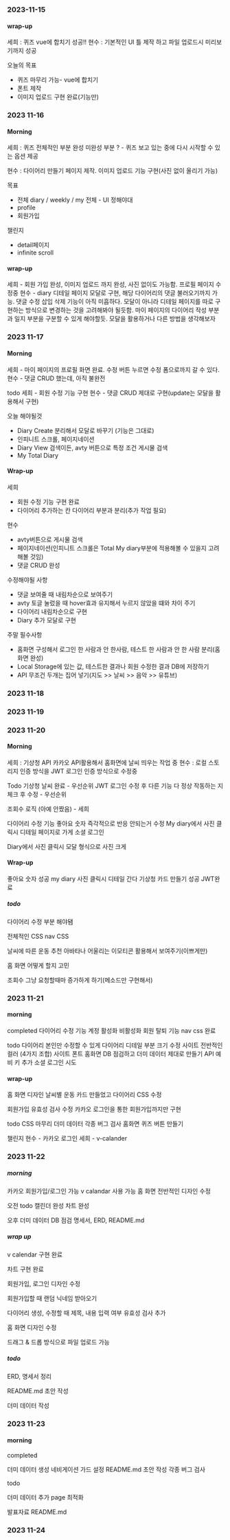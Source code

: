 ### 2023-11-15


#### wrap-up
세희 : 퀴즈 vue에 합치기 성공!! 
현수 : 기본적인 UI 틀 제작 하고  파일 업로드시 미리보기까지 성공

오늘의 목표
- 퀴즈 마무리 가능- vue에 합치기
- 폰트 제작
- 이미지 업로드 구현 완료(기능만)

### 2023 11-16

#### Morning

세희 : 퀴즈 전체적인 부분 완성
미완성 부분 ? - 퀴즈 보고 있는 중에 다시 시작할 수 있는 옵션 제공

현수 : 다이어리 만들기 페이지 제작. 이미지 업로드 기능 구현(사진 없이 올리기 가능)

목표
- 전체 diary / weekly / my 전체 - UI 정해야대
- profile
- 회원가입

챌린지
- detail페이지
- infinite scroll  

#### wrap-up
세희 - 회원 가입 완성, 이미지 업로드 까지 완성, 사진 없이도 가능함. 프로필 페이지 수정중
현수 - diary 디테일 페이지 모달로 구현, 해당 다이어리의 댓글 불러오기까지 가능. 
댓글 수정 삽입 삭제 기능이 아직 미흡하다. 모달이 아니라 디테일 페이지를 따로 구현하는 방식으로 변경하는 것을 고려해봐야 될듯함. 마이 페이지의 다이어리 작성 부분과 일지 부분을 구분할 수 있게 해야할듯. 모달을 활용하거나 다른 방법을 생각해보자



### 2023 11-17

#### Morning
세희 - 마이 페이지의 프로필 화면 완료. 수정 버튼 누르면 수정 폼으로까지 갈 수 있다.
현수 - 댓글 CRUD 했는데, 아직 불완전

todo
세희 - 회원 수정 기능 구현
현수 - 댓글 CRUD 제대로 구현(update는 모달을 활용해서 구현)

오늘 해야될것
- Diary Create 분리해서 모달로 바꾸기 (기능은 그대로)
- 인피니트 스크롤, 페이지네이션
- Diary View 검색이든, avty 버튼으로 특정 조건 게시물 검색
- My Total Diary

#### Wrap-up

세희
- 회원 수정 기능 구현 완료
- 다이어리 추가하는 칸 다이어리 부분과 분리(추가 작업 필요)

현수
- avty버튼으로 게시물 검색
- 페이지네이션(인피니트 스크롤은 Total My diary부분에 적용해볼 수 있을지 고려해볼 것임)
- 댓글 CRUD 완성

수정해야될 사항
- 댓글 보여줄 때 내림차순으로 보여주기
- avty 토글 눌렀을 때 hover효과 유지해서 누르지 않았을 떄와 차이 주기
- 다이어리 내림차순으로 구현
- Diary 추가 모달로 구현

주말 필수사항
- 홈화면 구성해서 로그인 한 사람과 안 한사람, 테스트 한 사람과 안 한 사람 분리(홈화면 완성)
- Local Storage에 있는 값, 테스트한 결과나 회원 수정한 결과 DB에 저장하기
- API 무조건 두개는 집어 넣기(지도 >> 날씨 >> 음악 >> 유튜브)

### 2023 11-18


### 2023 11-19


### 2023 11-20

#### Morning
세희 : 기상청 API 카카오 API활용해서 홈화면에 날씨 띄우는 작업 중
현수 : 로컬 스토리지 인증 방식을 JWT 로그인 인증 방식으로 수정중

Todo
기상청 날씨 완료 - 우선순위
JWT 로그인 수정 후 다른 기능 다 정상 작동하는 지 체크 후 수정 - 우선순위

조회수 로직 (아예 안짰음) - 세희

다이어리 수정 기능
좋아요 숫자 즉각적으로 반응 안되는거 수정
My diary에서 사진 클릭시 디테일 페이지로 가게
소셜 로그인




Diary에서 사진 클릭시 모달 형식으로 사진 크게


#### Wrap-up

좋아요 숫자 성공
my diary 사진 클릭시 디테일 간다
기상청 카드 만들기 성공
JWT완료


##### todo

다이어리 수정 부분 해야됌

전체적인 CSS
nav CSS

날씨에 따른 운동 추천 아바타나 어울리는 이모티콘 활용해서 보여주기(이쁘게만)

홈 화면 어떻게 할지 고민

조회수 그냥 요청할때마 증가하게 하기(메소드만 구현해서)




### 2023 11-21


#### morning
completed
다이어리 수정 기능
계정 활성화 비활성화 회원 탈퇴 기능
nav css 완료

todo
다이어리 본인만 수정할 수 있게
다이어리 디테일 부분 크기 수정
사이트 전반적인 컬러 (4가지 조합)
사이트 폰트
홈화면
DB 점검하고 더미 데이터 제대로 만들기
API 예비 키 추가
소셜 로그인 시도


#### wrap-up
홈 화면 디자인
날씨별 운동 카드 만들었고
다이어리 CSS 수정

회원가입 유효성 검사 수정
카카오 로그인을 통한 회원가입까지만 구현


todo
CSS 마무리
더미 데이터
각종 버그 검사
홈화면 퀴즈 버튼 만들기


챌린지
현수 - 카카오 로그인
세희 - v-calander



### 2023 11-22

##### morning

카카오 회원가입/로그인 가능
v calandar 사용 가능
홈 화면 전반적인 디자인 수정



오전
todo
캘린더 완성
차트 완성

오후
더미 데이터 DB 점검
명세서, ERD, README.md


##### wrap up

v calendar 구현 완료

차트 구현 완료

회원가입, 로그인 디자인 수정

회원가입할 때 랜덤 닉네임 받아오기

다이어리 생성, 수정할 때 제목, 내용 입력 여부 유효성 검사 추가

홈 화면 디자인 수정

드래그 & 드롭 방식으로 파일 업로드 가능


##### todo
ERD, 명세서 정리

README.md 초안 작성

더미 데이터 작성

### 2023 11-23

#### morning

completed

더미 데이터 생성
네비게이션 가드 설정
README.md 초안 작성
각종 버그 검사

todo

더미 데이터 추가
page 최적화

발표자료
README.md

### 2023 11-24